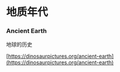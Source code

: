 # 地质年代

### Ancient Earth

地球的历史

[https://dinosaurpictures.org/ancient-earth](https://dinosaurpictures.org/ancient-earth)

